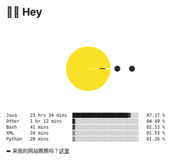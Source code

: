 
# 👋🏻 Hey
<div align="center">
	<br>
	<img src="https://raw.githubusercontent.com/Aniket965/Aniket965/master/pacman.svg?sanitize=true" width="200" height="200">
	<br>
</div>

<!--START_SECTION:waka-->
```text
Java     23 hrs 34 mins  █████████████████████▓░░░   87.17 % 
Other    1 hr 12 mins    █░░░░░░░░░░░░░░░░░░░░░░░░   04.49 % 
Bash     41 mins         ▓░░░░░░░░░░░░░░░░░░░░░░░░   02.53 % 
XML      24 mins         ▒░░░░░░░░░░░░░░░░░░░░░░░░   01.53 % 
Python   20 mins         ▒░░░░░░░░░░░░░░░░░░░░░░░░   01.26 % 
```
<!--END_SECTION:waka-->

 ➡️  来我的网站瞧瞧吗？[这里](https://www.shaolongfei.com)
